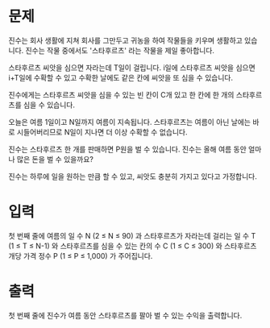 # 문제
진수는 회사 생활에 지쳐 회사를 그만두고 귀농을 하여 작물들을 키우며 생활하고 있습니다. 진수는 작물 중에서도 '스타후르츠' 라는 작물을 제일 좋아합니다.

스타후르츠 씨앗을 심으면 자라는데 T일이 걸립니다. i일에 스타후르츠 씨앗을 심으면 i+T일에 수확할 수 있고 수확한 날에도 같은 칸에 씨앗을 또 심을 수 있습니다.

진수에게는 스타후르츠 씨앗을 심을 수 있는 빈 칸이 C개 있고 한 칸에 한 개의 스타후르츠를 심을 수 있습니다.

오늘은 여름 1일이고 N일까지 여름이 지속됩니다. 스타후르츠는 여름이 아닌 날에는 바로 시들어버리므로 N일이 지나면 더 이상 수확할 수 없습니다.

진수는 스타후르츠 한 개를 판매하면 P원을 벌 수 있습니다. 진수는 올해 여름 동안 얼마나 많은 돈을 벌 수 있을까요?

진수는 하루에 일을 원하는 만큼 할 수 있고, 씨앗도 충분히 가지고 있다고 가정합니다.

# 입력
첫 번째 줄에 여름의 일 수 N (2 ≤ N ≤ 90) 과 스타후르츠가 자라는데 걸리는 일 수 T (1 ≤ T ≤ N-1) 와 스타후르츠를 심을 수 있는 칸의 수 C (1 ≤ C ≤ 300) 와 스타후르츠 개당 가격 정수 P (1 ≤ P ≤ 1,000) 가 주어집니다.

# 출력
첫 번째 줄에 진수가 여름 동안 스타후르츠를 팔아 벌 수 있는 수익을 출력합니다.
